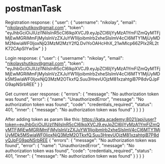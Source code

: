 # postmanTask

Registration response:
{
    "user": {
        "username": "nikolay",
        "email": "nikolayshutikov@gmail.com",
        "token": "eyJhbGciOiJIUzI1NiIsInR5cCI6IkpXVCJ9.eyJpZCI6IjYyMzA1YmFlZmQyMTFjMjEwMGRiMmFjMyIsInVzZXJuYW1lIjoibmlrb2xheSIsImV4cCI6MTY1MjUyMDM2NiwiaWF0IjoxNjQ3MzM2MzY2fQ.DvlYoOAHcHhX_21wMIcp66ZPIx2RL2tK72CApSIYwSw"
    }
}

Login response:
{
    "user": {
        "username": "nikolay",
        "email": "nikolayshutikov@gmail.com",
        "token": "eyJhbGciOiJIUzI1NiIsInR5cCI6IkpXVCJ9.eyJpZCI6IjYyMzA1YmFlZmQyMTFjMjEwMGRiMmFjMyIsInVzZXJuYW1lIjoibmlrb2xheSIsImV4cCI6MTY1MjUyMDk5MSwiaWF0IjoxNjQ3MzM2OTkxfQ.Suu3HrevUOjzM81xzahtgiB7P8dvQJpFG9apNSrbREE"
    }
}

Get current user response:
{
    "errors": {
        "message": "No authorization token was found",
        "error": {
            "name": "UnauthorizedError",
            "message": "No authorization token was found",
            "code": "credentials_required",
            "status": 401,
            "inner": {
                "message": "No authorization token was found"
            }
        }
    }
}

After adding token as param like this:
https://kata.academy:8021/api/user?token=eyJhbGciOiJIUzI1NiIsInR5cCI6IkpXVCJ9.eyJpZCI6IjYyMzA1YmFlZmQyMTFjMjEwMGRiMmFjMyIsInVzZXJuYW1lIjoibmlrb2xheSIsImV4cCI6MTY1MjUyMDk5MSwiaWF0IjoxNjQ3MzM2OTkxfQ.Suu3HrevUOjzM81xzahtgiB7P8dvQJpFG9apNSrbREE
{
    "errors": {
        "message": "No authorization token was found",
        "error": {
            "name": "UnauthorizedError",
            "message": "No authorization token was found",
            "code": "credentials_required",
            "status": 401,
            "inner": {
                "message": "No authorization token was found"
            }
        }
    }
}